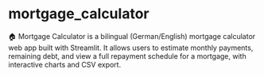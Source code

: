 # mortgage_calculator
🏠 Mortgage Calculator is a bilingual (German/English) mortgage calculator web app built with Streamlit. It allows users to estimate monthly payments, remaining debt, and view a full repayment schedule for a mortgage, with interactive charts and CSV export.
